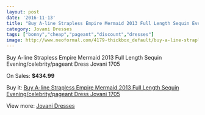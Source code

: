 ```yaml
---
layout: post
date: '2016-11-13'
title: "Buy A-line Strapless Empire Mermaid 2013 Full Length Sequin Evening/celebrity/pageant Dress Jovani 1705"
category: Jovani Dresses
tags: ["bonny","cheap","pageant","discount","dresses"]
image: http://www.neoformal.com/4179-thickbox_default/buy-a-line-strapless-empire-mermaid-2013-full-length-sequin-evening-celebrity-pageant-dress-jovani-1705.jpg
---
```

Buy A-line Strapless Empire Mermaid 2013 Full Length Sequin Evening/celebrity/pageant Dress Jovani 1705

On Sales: **$434.99**
<a href="https://www.neoformal.com/en/jovani-dresses/1561-buy-a-line-strapless-empire-mermaid-2013-full-length-sequin-evening-celebrity-pageant-dress-jovani-1705.html"><amp-img layout="responsive" width="600" height="600" src="//www.neoformal.com/4179-thickbox_default/buy-a-line-strapless-empire-mermaid-2013-full-length-sequin-evening-celebrity-pageant-dress-jovani-1705.jpg" alt="Buy A-line Strapless Empire Mermaid 2013 Full Length Sequin Evening/celebrity/pageant Dress Jovani 1705 0" /></a>
<a href="https://www.neoformal.com/en/jovani-dresses/1561-buy-a-line-strapless-empire-mermaid-2013-full-length-sequin-evening-celebrity-pageant-dress-jovani-1705.html"><amp-img layout="responsive" width="600" height="600" src="//www.neoformal.com/4180-thickbox_default/buy-a-line-strapless-empire-mermaid-2013-full-length-sequin-evening-celebrity-pageant-dress-jovani-1705.jpg" alt="Buy A-line Strapless Empire Mermaid 2013 Full Length Sequin Evening/celebrity/pageant Dress Jovani 1705 1" /></a>
<a href="https://www.neoformal.com/en/jovani-dresses/1561-buy-a-line-strapless-empire-mermaid-2013-full-length-sequin-evening-celebrity-pageant-dress-jovani-1705.html"><amp-img layout="responsive" width="600" height="600" src="//www.neoformal.com/4181-thickbox_default/buy-a-line-strapless-empire-mermaid-2013-full-length-sequin-evening-celebrity-pageant-dress-jovani-1705.jpg" alt="Buy A-line Strapless Empire Mermaid 2013 Full Length Sequin Evening/celebrity/pageant Dress Jovani 1705 2" /></a>

Buy it: [Buy A-line Strapless Empire Mermaid 2013 Full Length Sequin Evening/celebrity/pageant Dress Jovani 1705](https://www.neoformal.com/en/jovani-dresses/1561-buy-a-line-strapless-empire-mermaid-2013-full-length-sequin-evening-celebrity-pageant-dress-jovani-1705.html "Buy A-line Strapless Empire Mermaid 2013 Full Length Sequin Evening/celebrity/pageant Dress Jovani 1705")

View more: [Jovani Dresses](https://www.neoformal.com/en/15-jovani-dresses "Jovani Dresses")